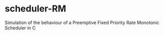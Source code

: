 # scheduler-RM
Simulation of the behaviour of a Preemptive Fixed Priority Rate Monotonic Scheduler in C
